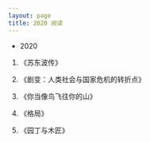 ```yaml
---
layout: page
title: 2020 阅读
---
```

* 2020

1. 《苏东波传》

2. 《剧变：人类社会与国家危机的转折点》

3. 《你当像鸟飞往你的山》

4. 《格局》

5. 《园丁与木匠》